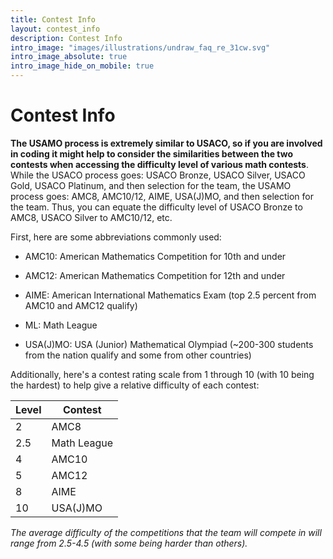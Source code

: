 ```yaml
---
title: Contest Info
layout: contest_info
description: Contest Info
intro_image: "images/illustrations/undraw_faq_re_31cw.svg"
intro_image_absolute: true
intro_image_hide_on_mobile: true
---
```


# Contest Info

**The USAMO process is extremely similar to USACO, so if you are involved in coding it might help to consider the similarities between the two contests when accessing the difficulty level of various math contests**. While the USACO process goes: USACO Bronze, USACO Silver, USACO Gold, USACO Platinum, and then selection for the team, the USAMO process goes: AMC8, AMC10/12, AIME, USA(J)MO, and then selection for the team. Thus, you can equate the difficulty level of USACO Bronze to AMC8, USACO Silver to AMC10/12, etc. 

First, here are some abbreviations commonly used:

- AMC10: American Mathematics Competition for 10th and under

- AMC12: American Mathematics Competition for 12th and under

- AIME: American International Mathematics Exam (top 2.5 percent from AMC10 and AMC12 qualify)

- ML: Math League

- USA(J)MO: USA (Junior) Mathematical Olympiad (~200-300 students from the nation qualify and some from other countries)

Additionally, here's a contest rating scale from 1 through 10 (with 10 being the hardest) to help give a relative difficulty of each contest:

| Level | Contest |
| ----------- | ----------- |
| 2 | AMC8 |
|2.5 | Math League |
| 4 | AMC10 |
| 5 | AMC12 |
| 8 | AIME |
| 10 | USA(J)MO |

*The average difficulty of the competitions that the team will compete in will range from 2.5-4.5 (with some being harder than others).*
